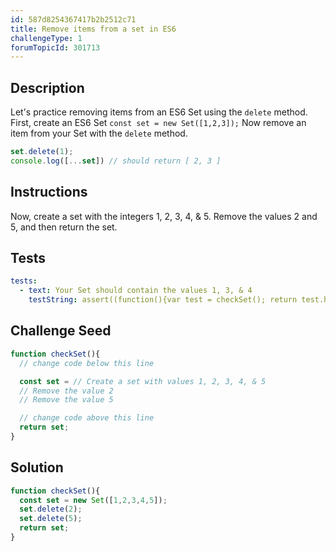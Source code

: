```yaml
---
id: 587d8254367417b2b2512c71
title: Remove items from a set in ES6
challengeType: 1
forumTopicId: 301713
---
```


## Description
<section id='description'>
Let's practice removing items from an ES6 Set using the <code>delete</code> method.
First, create an ES6 Set
<code>const set = new Set([1,2,3]);</code>
Now remove an item from your Set with the <code>delete</code> method.

```js
set.delete(1);
console.log([...set]) // should return [ 2, 3 ]
```

</section>

## Instructions
<section id='instructions'>
Now, create a set with the integers 1, 2, 3, 4, & 5.
 Remove the values 2 and 5, and then return the set.
</section>

## Tests
<section id='tests'>

```yml
tests:
  - text: Your Set should contain the values 1, 3, & 4
    testString: assert((function(){var test = checkSet(); return test.has(1) && test.has(3) && test.has(4) && test.size === 3;})());

```

</section>

## Challenge Seed
<section id='challengeSeed'>
<div id='js-seed'>

```js
function checkSet(){
  // change code below this line

  const set = // Create a set with values 1, 2, 3, 4, & 5
  // Remove the value 2
  // Remove the value 5

  // change code above this line
  return set;
}
```

</div>
</section>

## Solution
<section id='solution'>

```js
function checkSet(){
  const set = new Set([1,2,3,4,5]);
  set.delete(2);
  set.delete(5);
  return set;
}
```

</section>
